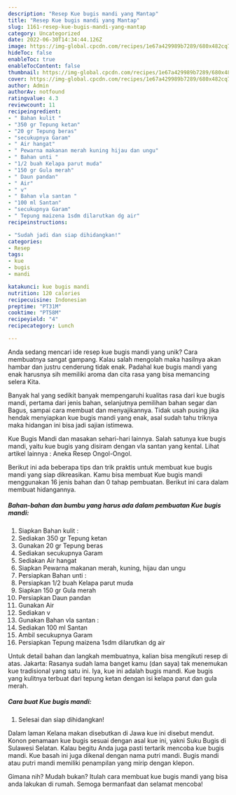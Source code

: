 ```yaml
---
description: "Resep Kue bugis mandi yang Mantap"
title: "Resep Kue bugis mandi yang Mantap"
slug: 1161-resep-kue-bugis-mandi-yang-mantap
category: Uncategorized
date: 2022-06-30T14:34:44.126Z
image: https://img-global.cpcdn.com/recipes/1e67a429989b7289/680x482cq70/kue-bugis-mandi-foto-resep-utama.jpg
hideToc: false
enableToc: true
enableTocContent: false
thumbnail: https://img-global.cpcdn.com/recipes/1e67a429989b7289/680x482cq70/kue-bugis-mandi-foto-resep-utama.jpg
cover: https://img-global.cpcdn.com/recipes/1e67a429989b7289/680x482cq70/kue-bugis-mandi-foto-resep-utama.jpg
author: Admin
authorAv: notfound
ratingvalue: 4.3
reviewcount: 11
recipeingredient:
- " Bahan kulit "
- "350 gr Tepung ketan"
- "20 gr Tepung beras"
- "secukupnya Garam"
- " Air hangat"
- " Pewarna makanan merah kuning hijau dan ungu"
- " Bahan unti "
- "1/2 buah Kelapa parut muda"
- "150 gr Gula merah"
- " Daun pandan"
- " Air"
- " v"
- " Bahan vla santan "
- "100 ml Santan"
- "secukupnya Garam"
- " Tepung maizena 1sdm dilarutkan dg air"
recipeinstructions:

- "Sudah jadi dan siap dihidangkan!"
categories:
- Resep
tags:
- kue
- bugis
- mandi

katakunci: kue bugis mandi 
nutrition: 120 calories
recipecuisine: Indonesian
preptime: "PT31M"
cooktime: "PT58M"
recipeyield: "4"
recipecategory: Lunch

---
```





Anda sedang mencari ide resep kue bugis mandi yang unik? Cara membuatnya sangat gampang. Kalau salah mengolah maka hasilnya akan hambar dan justru cenderung tidak enak. Padahal kue bugis mandi yang enak harusnya sih memiliki aroma dan cita rasa yang bisa memancing selera Kita.





Banyak hal yang sedikit banyak mempengaruhi kualitas rasa dari kue bugis mandi, pertama dari jenis bahan, selanjutnya pemilihan bahan segar dan Bagus, sampai cara membuat dan menyajikannya. Tidak usah pusing jika hendak menyiapkan kue bugis mandi yang enak,      asal sudah tahu triknya maka hidangan ini bisa jadi sajian istimewa.














Kue Bugis Mandi dan masakan sehari-hari lainnya. Salah satunya kue bugis mandi, yaitu kue bugis yang disiram dengan vla santan yang kental. Lihat artikel lainnya : Aneka Resep Ongol-Ongol.






Berikut ini ada beberapa tips dan trik praktis untuk membuat kue bugis mandi yang siap dikreasikan. Kamu bisa membuat Kue bugis mandi menggunakan 16 jenis bahan dan 0 tahap pembuatan. Berikut ini cara dalam membuat hidangannya.

<!--inarticleads1-->

##### Bahan-bahan dan bumbu yang harus ada dalam pembuatan Kue bugis mandi:

1. Siapkan  Bahan kulit :
1. Sediakan 350 gr Tepung ketan
1. Gunakan 20 gr Tepung beras
1. Sediakan secukupnya Garam
1. Sediakan  Air hangat
1. Siapkan  Pewarna makanan merah, kuning, hijau dan ungu
1. Persiapkan  Bahan unti :
1. Persiapkan 1/2 buah Kelapa parut muda
1. Siapkan 150 gr Gula merah
1. Persiapkan  Daun pandan
1. Gunakan  Air
1. Sediakan  v
1. Gunakan  Bahan vla santan :
1. Sediakan 100 ml Santan
1. Ambil secukupnya Garam
1. Persiapkan  Tepung maizena 1sdm dilarutkan dg air


Untuk detail bahan dan langkah membuatnya, kalian bisa mengikuti resep di atas. Jakarta: Rasanya sudah lama banget kamu (dan saya) tak menemukan kue tradisional yang satu ini. Iya, kue ini adalah bugis mandi. Kue bugis yang kulitnya terbuat dari tepung ketan dengan isi kelapa parut dan gula merah. 

<!--inarticleads2-->

##### Cara buat Kue bugis mandi:


1. Selesai dan siap dihidangkan!

Dalam laman Kelana makan disebutkan di Jawa kue ini disebut mendut. Konon penamaan kue bugis sesuai dengan asal kue ini, yakni Suku Bugis di Sulawesi Selatan. Kalau begitu Anda juga pasti tertarik mencoba kue bugis mandi. Kue basah ini juga dikenal dengan nama putri mandi. Bugis mandi atau putri mandi memiliki penampilan yang mirip dengan klepon. 

Gimana nih? Mudah bukan? Itulah cara membuat kue bugis mandi yang bisa anda lakukan di rumah. Semoga bermanfaat dan selamat mencoba!

